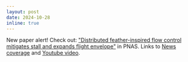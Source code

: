 ```yaml
---
layout: post
date: 2024-10-28
inline: true
---
```


New paper alert! Check out: ["Distributed feather-inspired flow control mitigates stall and expands flight envelope"](https://www.pnas.org/doi/10.1073/pnas.2409268121) in PNAS. Links to [News coverage](https://engineering.princeton.edu/news/2024/10/28/bird-wings-inspire-new-approach-flight-safety) and [Youtube video](https://youtu.be/dLlJRujBWos?si=VBuoj3QOtD9oo_bp).